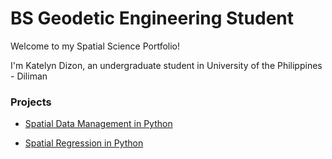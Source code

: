 # BS Geodetic Engineering Student
Welcome to my Spatial Science Portfolio!

I'm Katelyn Dizon, an undergraduate student in University of the Philippines - Diliman

### Projects
- [Spatial Data Management in Python](https://colab.research.google.com/drive/1-jQhdmcdOy3TCeouYI00UaRWcWd6Ffth?usp=sharing)

- [Spatial Regression in Python](https://colab.research.google.com/drive/1WXxa_mGmWCy8IhTuHgCnG9MM-36x7XUW?usp=sharing)
